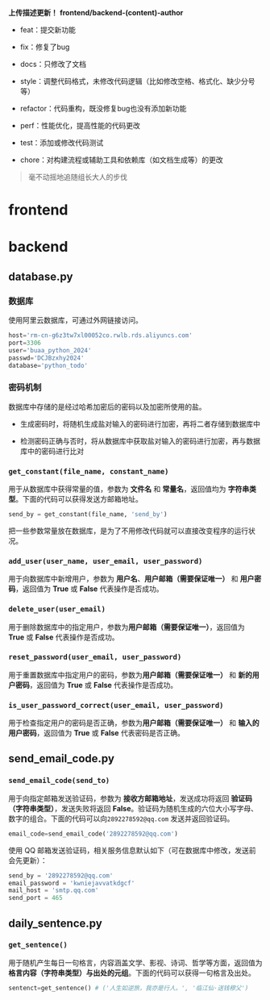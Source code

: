 **上传描述更新！**
**frontend/backend-(content)-author**
+ feat：提交新功能

+ fix：修复了bug

+ docs：只修改了文档

+ style：调整代码格式，未修改代码逻辑（比如修改空格、格式化、缺少分号等）

+ refactor：代码重构，既没修复bug也没有添加新功能

+ perf：性能优化，提高性能的代码更改

+ test：添加或修改代码测试

+ chore：对构建流程或辅助工具和依赖库（如文档生成等）的更改



> 毫不动摇地追随组长大人的步伐

# frontend



# backend

## database.py

### 数据库

使用阿里云数据库，可通过外网链接访问。

```python
host='rm-cn-g6z3tw7xl00052co.rwlb.rds.aliyuncs.com'
port=3306
user='buaa_python_2024'
passwd='DCJBzxhy2024'
database='python_todo'
```

### 密码机制

数据库中存储的是经过哈希加密后的密码以及加密所使用的盐。

- 生成密码时，将随机生成盐对输入的密码进行加密，再将二者存储到数据库中

- 检测密码正确与否时，将从数据库中获取盐对输入的密码进行加密，再与数据库中的密码进行比对

### `get_constant(file_name, constant_name)`

用于从数据库中获得常量的值，参数为 **文件名** 和 **常量名**，返回值均为 **字符串类型**。下面的代码可以获得发送方邮箱地址。

```python
send_by = get_constant(file_name, 'send_by')
```

把一些参数常量放在数据库，是为了不用修改代码就可以直接改变程序的运行状况。

### `add_user(user_name, user_email, user_password)`

用于向数据库中新增用户，参数为 **用户名**、**用户邮箱（需要保证唯一）** 和 **用户密码**，返回值为 **True** 或 **False** 代表操作是否成功。

### `delete_user(user_email)`

用于删除数据库中的指定用户，参数为**用户邮箱（需要保证唯一）**，返回值为 **True** 或 **False** 代表操作是否成功。

### `reset_password(user_email, user_password)`

用于重置数据库中指定用户的密码，参数为**用户邮箱（需要保证唯一）** 和 **新的用户密码**，返回值为 **True** 或 **False** 代表操作是否成功。

### `is_user_password_correct(user_email, user_password)`

用于检查指定用户的密码是否正确，参数为**用户邮箱（需要保证唯一）** 和 **输入的用户密码**，返回值为 **True** 或 **False** 代表密码是否正确。

## send_email_code.py

### `send_email_code(send_to)`

用于向指定邮箱发送验证码，参数为 **接收方邮箱地址**，发送成功将返回 **验证码（字符串类型）**，发送失败将返回 **False**。验证码为随机生成的六位大小写字母、数字的组合。下面的代码可以向`2892278592@qq.com` 发送并返回验证码。

```python
email_code=send_email_code('2892278592@qq.com')
```

使用 QQ 邮箱发送验证码，相关服务信息默认如下（可在数据库中修改，发送前会先更新）：

```python
send_by = '2892278592@qq.com'
email_password = 'kwniejavvatkdgcf'
mail_host = 'smtp.qq.com'
send_port = 465
```

## daily_sentence.py

### `get_sentence()`

用于随机产生每日一句格言，内容涵盖文学、影视、诗词、哲学等方面，返回值为 **格言内容（字符串类型）与出处的元组**。下面的代码可以获得一句格言及出处。

```python
sentenct=get_sentence()	# ('人生如逆旅，我亦是行人。', '临江仙·送钱穆父')
```

